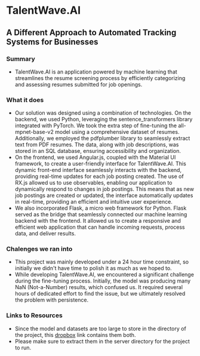 # TalentWave.AI
## A Different Approach to Automated Tracking Systems for Businesses

### Summary
- TalentWave.AI is an application powered by machine learning that streamlines the resume screening process by efficiently categorizing and assessing resumes submitted for job openings.

### What it does
- Our solution was designed using a combination of technologies. On the backend, we used Python, leveraging the sentence_transformers library integrated with PyTorch. We took the extra step of fine-tuning the all-mpnet-base-v2 model using a comprehensive dataset of resumes. Additionally, we employed the pdfplumber library to seamlessly extract text from PDF resumes. The data, along with job descriptions, was stored in an SQL database, ensuring accessibility and organization.
- On the frontend, we used Angular.js, coupled with the Material UI framework, to create a user-friendly interface for TalentWave.AI. This dynamic front-end interface seamlessly interacts with the backend, providing real-time updates for each job posting created. The use of RX.js allowed us to use observables, enabling our application to dynamically respond to changes in job postings. This means that as new job postings are created or updated, the interface automatically updates in real-time, providing an efficient and intuitive user experience.
- We also incorporated Flask, a micro web framework for Python. Flask served as the bridge that seamlessly connected our machine learning backend with the frontend. It allowed us to create a responsive and efficient web application that can handle incoming requests, process data, and deliver results.

### Chalenges we ran into
- This project was mainly developed under a 24 hour time constraint, so initially we didn't have time to polish it as much as we hoped to.
- While developing TalentWave.AI, we encountered a significant challenge during the fine-tuning process. Initially, the model was producing many NaN (Not-a-Number) results, which confused us. It required several hours of dedicated effort to find the issue, but we ultimately resolved the problem with persistence.

### Links to Resources
- Since the model and datasets are too large to store in the directory of the project, this [dropbox](https://www.dropbox.com/scl/fo/7de8b34pyec5190mfmcgj/h?rlkey=fff5wx1bl5ru73danvfzzzidf&dl=0) link contains them both.
- Please make sure to extract them in the server directory for the project to run.


